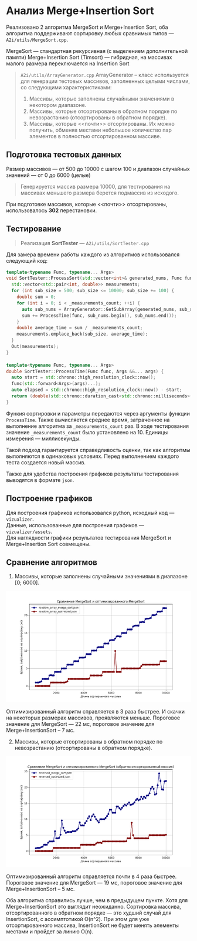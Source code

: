 # Анализ Merge+Insertion Sort

Реализовано 2 алгоритма MergeSort и Merge+Insertion Sort, оба алгоритма поддерживают сортировку любых сравнимых типов — `A2i/utils/MergeSort.cpp`.

MergeSort — стандартная рекурсивная (с выделением дополнительной памяти)
Merge+Insertion Sort (Timsort) — гибридная, на массивах малого размера переключается на Insertion Sort

> `A2i/utils/ArrayGenerator.cpp` ArrayGenerator – класс используется для генерации тестовых массивов, заполненных целыми числами, со следующими характеристиками:
> 1. Массивы, которые заполнены случайными значениями в некотором диапазоне.
> 2. Массивы, которые отсортированы в обратном порядке по невозрастанию (отсортированы в обратном порядке).
> 3. Массивы, которые <<почти>> отсортированы. Их можно получить, обменяв местами небольшое количество пар элементов в полностью отсортированном массиве.

## Подготовка тестовых данных

Размер массивов — от 500 до 10000 с шагом 100 и диапазон случайных значений — от 0 до 6000 (целые)

> Генерируется массив размера 10000, для тестирования на массивах меньшего размера берется подмассив из исходого.

При подготовке массивов, которые <<почти>> отсортированы, использовалось **302** перестановки. <br>

## Тестирование

> Реализация **SortTester** — `A2i/utils/SortTester.cpp`

Для замера времени работы каждого из алгоритмов использовался следующий код:

```c++
template<typename Func, typename... Args>
void SortTester::ProcessSort(std::vector<int>& generated_nums, Func func) {
  std::vector<std::pair<int, double>> measurements;
  for (int sub_size = 500; sub_size <= 10000; sub_size += 100) {
    double sum = 0;
    for (int i = 0; i < _measurements_count; ++i) {
      auto sub_nums = ArrayGenerator::GetSubArray(generated_nums, sub_size);
      sum += ProcessTime(func, sub_nums.begin(), sub_nums.end());
    }
    double average_time = sum / _measurements_count;
    measurements.emplace_back(sub_size, average_time);
  }
  Out(measurements);
}

template<typename Func, typename... Args>
double SortTester::ProcessTime(Func func, Args &&... args) {
  auto start = std::chrono::high_resolution_clock::now();
  func(std::forward<Args>(args)...);
  auto elapsed = std::chrono::high_resolution_clock::now() - start;
  return (double)std::chrono::duration_cast<std::chrono::milliseconds>(elapsed).count();
}
```

Функия сортировки и параметры передаются через аргументы функции `ProcessTime`.
Также вычисляется среднее время, затраченное на выполнение алгоритма за `_measurements_count` раз.
В ходе тестирования значение `_measurements_count` было установлено на 10.
Единицы измерения — миллисекунды.

Такой подход гарантируется справедливость оценки, так как алгоритмы выполняются в одинаковых условиях.
Перед выполнением каждого теста создается новый массив.

Также для удобства построения графиков результаты тестирования выводятся в формате `json`.

## Построение графиков

Для построения графиков использовался python, исходный код — `vizualizer`. <br>
Данные, использованные для построения графиков — `vizualizer/assets`. <br>
Для наглядности графики результатов тестирования MergeSort и Merge+Insertion Sort совмещены.

## Сравнение алгоритмов

1. Массивы, которые заполнены случайными значениями в диапазоне [0; 6000].

![](output/random-array-combined.png)

Оптимизированный алгоритм справляется в 3 раза быстрее.
И скачки на некоторых размерах массивов, проявляются меньше.
Пороговое значение для MergeSort — 22 мс, пороговое значение для Merge+InsertionSort – 7 мс.

2. Массивы, которые отсортированы в обратном порядке по невозрастанию (отсортированы в обратном порядке).

![](output/reversed-sorted-array-combined.png)

Оптимизированный алгоритм справляется почти в 4 раза быстрее.
Пороговое значение для MergeSort — 19 мс, пороговое значение для Merge+InsertionSort – 5 мс.

Оба алгоритма справились лучше, чем в предыдущем пункте. Хотя для Merge+InsertionSort это выглядит неожиданно.
Сортировка массива, отсортированного в обратном порядке — это худший случай для InsertionSort, с ассимптотикой O(n^2).
При этом для уже отсортированного массива, InsertionSort не будет менять элементы местами и пройдет за линию O(n).
